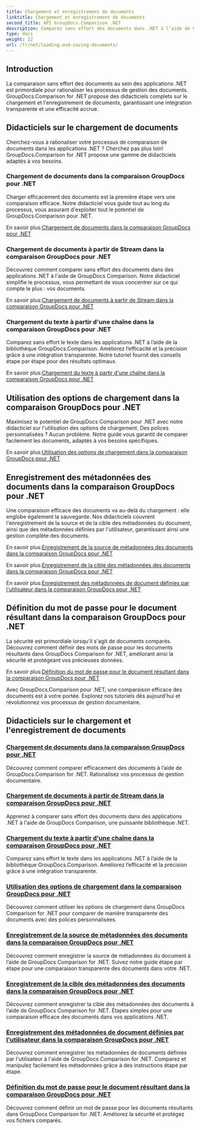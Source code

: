 ```yaml
---
title: Chargement et enregistrement de documents
linktitle: Chargement et enregistrement de documents
second_title: API GroupDocs.Comparison .NET
description: Comparez sans effort des documents dans .NET à l’aide de GroupDocs.Comparison for .NET. Apprenez à charger, enregistrer et utiliser les options de chargement pour une gestion efficace des documents.
type: docs
weight: 22
url: /fr/net/loading-and-saving-documents/
---
```

## Introduction

La comparaison sans effort des documents au sein des applications .NET est primordiale pour rationaliser les processus de gestion des documents. GroupDocs.Comparison for .NET propose des didacticiels complets sur le chargement et l'enregistrement de documents, garantissant une intégration transparente et une efficacité accrue.

## Didacticiels sur le chargement de documents

Cherchez-vous à rationaliser votre processus de comparaison de documents dans les applications .NET ? Cherchez pas plus loin! GroupDocs.Comparison for .NET propose une gamme de didacticiels adaptés à vos besoins.

### Chargement de documents dans la comparaison GroupDocs pour .NET

Charger efficacement des documents est la première étape vers une comparaison efficace. Notre didacticiel vous guide tout au long du processus, vous assurant d'exploiter tout le potentiel de GroupDocs.Comparison pour .NET.

 En savoir plus:[Chargement de documents dans la comparaison GroupDocs pour .NET](./loading-documents/)

### Chargement de documents à partir de Stream dans la comparaison GroupDocs pour .NET

Découvrez comment comparer sans effort des documents dans des applications .NET à l'aide de GroupDocs Comparison. Notre didacticiel simplifie le processus, vous permettant de vous concentrer sur ce qui compte le plus : vos documents.

 En savoir plus:[Chargement de documents à partir de Stream dans la comparaison GroupDocs pour .NET](./loading-documents-from-stream/)

### Chargement du texte à partir d'une chaîne dans la comparaison GroupDocs pour .NET

Comparez sans effort le texte dans les applications .NET à l’aide de la bibliothèque GroupDocs.Comparison. Améliorez l’efficacité et la précision grâce à une intégration transparente. Notre tutoriel fournit des conseils étape par étape pour des résultats optimaux.

 En savoir plus:[Chargement du texte à partir d'une chaîne dans la comparaison GroupDocs pour .NET](./loading-text-from-string/)

## Utilisation des options de chargement dans la comparaison GroupDocs pour .NET

Maximisez le potentiel de GroupDocs Comparison pour .NET avec notre didacticiel sur l'utilisation des options de chargement. Des polices personnalisées ? Aucun problème. Notre guide vous garantit de comparer facilement les documents, adaptés à vos besoins spécifiques.

 En savoir plus:[Utilisation des options de chargement dans la comparaison GroupDocs pour .NET](./using-load-options/)

## Enregistrement des métadonnées des documents dans la comparaison GroupDocs pour .NET

Une comparaison efficace des documents va au-delà du chargement : elle englobe également la sauvegarde. Nos didacticiels couvrent l'enregistrement de la source et de la cible des métadonnées du document, ainsi que des métadonnées définies par l'utilisateur, garantissant ainsi une gestion complète des documents.

 En savoir plus:[Enregistrement de la source de métadonnées des documents dans la comparaison GroupDocs pour .NET](./saving-documents-metadata-source/)

 En savoir plus:[Enregistrement de la cible des métadonnées des documents dans la comparaison GroupDocs pour .NET](./saving-documents-metadata-target/)

 En savoir plus:[Enregistrement des métadonnées de document définies par l'utilisateur dans la comparaison GroupDocs pour .NET](./saving-user-defined-document-metadata/)

## Définition du mot de passe pour le document résultant dans la comparaison GroupDocs pour .NET

La sécurité est primordiale lorsqu'il s'agit de documents comparés. Découvrez comment définir des mots de passe pour les documents résultants dans GroupDocs Comparison for .NET, améliorant ainsi la sécurité et protégeant vos précieuses données.

 En savoir plus:[Définition du mot de passe pour le document résultant dans la comparaison GroupDocs pour .NET](./setting-password-for-resultant-document/)

Avec GroupDocs.Comparison pour .NET, une comparaison efficace des documents est à votre portée. Explorez nos tutoriels dès aujourd'hui et révolutionnez vos processus de gestion documentaire.
## Didacticiels sur le chargement et l'enregistrement de documents
### [Chargement de documents dans la comparaison GroupDocs pour .NET](./loading-documents/)
Découvrez comment comparer efficacement des documents à l’aide de GroupDocs.Comparison for .NET. Rationalisez vos processus de gestion documentaire.
### [Chargement de documents à partir de Stream dans la comparaison GroupDocs pour .NET](./loading-documents-from-stream/)
Apprenez à comparer sans effort des documents dans des applications .NET à l'aide de GroupDocs Comparison, une puissante bibliothèque .NET.
### [Chargement du texte à partir d'une chaîne dans la comparaison GroupDocs pour .NET](./loading-text-from-string/)
Comparez sans effort le texte dans les applications .NET à l’aide de la bibliothèque GroupDocs.Comparison. Améliorez l’efficacité et la précision grâce à une intégration transparente.
### [Utilisation des options de chargement dans la comparaison GroupDocs pour .NET](./using-load-options/)
Découvrez comment utiliser les options de chargement dans GroupDocs Comparison for .NET pour comparer de manière transparente des documents avec des polices personnalisées.
### [Enregistrement de la source de métadonnées des documents dans la comparaison GroupDocs pour .NET](./saving-documents-metadata-source/)
Découvrez comment enregistrer la source de métadonnées du document à l’aide de GroupDocs Comparison for .NET. Suivez notre guide étape par étape pour une comparaison transparente des documents dans votre .NET.
### [Enregistrement de la cible des métadonnées des documents dans la comparaison GroupDocs pour .NET](./saving-documents-metadata-target/)
Découvrez comment enregistrer la cible des métadonnées des documents à l’aide de GroupDocs Comparison for .NET. Étapes simples pour une comparaison efficace des documents dans vos applications .NET.
### [Enregistrement des métadonnées de document définies par l'utilisateur dans la comparaison GroupDocs pour .NET](./saving-user-defined-document-metadata/)
Découvrez comment enregistrer les métadonnées de documents définies par l'utilisateur à l'aide de GroupDocs Comparison for .NET. Comparez et manipulez facilement les métadonnées grâce à des instructions étape par étape.
### [Définition du mot de passe pour le document résultant dans la comparaison GroupDocs pour .NET](./setting-password-for-resultant-document/)
Découvrez comment définir un mot de passe pour les documents résultants dans GroupDocs Comparison for .NET. Améliorez la sécurité et protégez vos fichiers comparés.